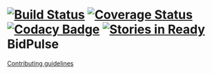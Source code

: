 [![Build Status](https://travis-ci.org/EugenyLoy/BidPulse.svg?branch=master)](https://travis-ci.org/EugenyLoy/BidPulse)
[![Coverage Status](https://img.shields.io/coveralls/EugenyLoy/BidPulse.svg)](https://coveralls.io/r/EugenyLoy/BidPulse?branch=master)
[![Codacy Badge](https://www.codacy.com/project/badge/ec861c2702d44bb783e24259ad0b359e)](https://www.codacy.com)
[![Stories in Ready](https://badge.waffle.io/eugenyloy/bidpulse.svg?label=ready&title=Ready)](http://waffle.io/eugenyloy/bidpulse)
BidPulse
========

[Contributing guidelines](CONTRIBUTING.md)

